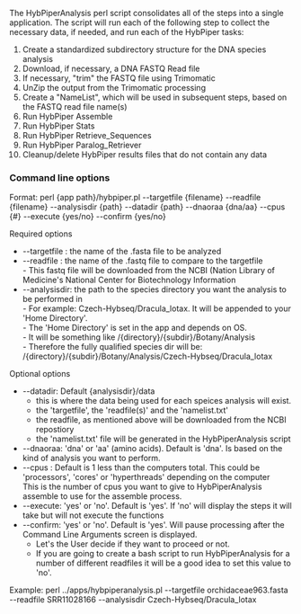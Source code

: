 The HybPiperAnalysis perl script consolidates all of the steps into a single application. The script will run each of the following step to collect the necessary data, if needed, and run each of the HybPiper tasks:

1) Create a standardized subdirectory structure for the DNA species analysis
2) Download, if necessary, a DNA FASTQ Read file
3) If necessary, "trim" the FASTQ file using Trimomatic
4) UnZip the output from the Trimomatic processing
5) Create a "NameList", which will be used in subsequent steps, based on the FASTQ read file name(s)
6) Run HybPiper Assemble
7) Run HybPiper Stats
8) Run HybPiper Retrieve_Sequences
9) Run HybPiper Paralog_Retriever
10) Cleanup/delete HybPiper results files that do not contain any data


### Command line options
Format: perl {app path}/hybpiper.pl --targetfile {filename} --readfile {filename} --analysisdir {path} --datadir {path} --dnaoraa {dna/aa} --cpus {#} --execute {yes/no} --confirm {yes/no}  

Required options  
  - --targetfile : the name of the .fasta file to be analyzed   
  - --readfile   : the name of the .fastq file to compare to the targetfile    
        - This fastq file will be downloaded from the NCBI (Nation Library of Medicine's National Center for Biotechnology Information  
  - --analysisdir: the path to the species directory you want the analysis to be performed in  
        - For example: Czech-Hybseq/Dracula_lotax.  It will be appended to your 'Home Directory'.  
        - The 'Home Directory' is set in the app and depends on OS.  
        - It will be something like /{directory}/{subdir}/Botany/Analysis  
        - Therefore the fully qualified species dir will be: /{directory}/{subdir}/Botany/Analysis/Czech-Hybseq/Dracula_lotax   

Optional options  
  - --datadir: Default {analysisdir}/data  
       - this is where the data being used for each speices analysis will exist.  
       - the 'targetfile', the 'readfile(s)' and the 'namelist.txt'  
       - the readfile, as mentioned above will be downloaded from the NCBI repostiory  
       - the 'namelist.txt' file will be generated in the HybPiperAnalysis script  
  - --dnaoraa: 'dna' or 'aa' (amino acids). Default is 'dna'. Is based on the kind of analysis you want to perform.  
  - --cpus   : Default is 1 less than the computers total.  This could be 'processors', 'cores' or 'hyperthreads' depending on the computer  
             This is the number of cpus you want to give to HybPiperAnalysis assemble to use for the assemble process.  
  - --execute: 'yes' or 'no'. Default is 'yes'. If 'no' will display the steps it will take but will not execute the functions  
  - --confirm: 'yes' or 'no'. Default is 'yes'.  Will pause processing after the Command Line Arguments screen is displayed.  
       - Let's the User decide if they want to proceed or not.
       - If you are going to create a bash script to run HybPiperAnalysis for a number of different readfiles it will be a good idea to set this value to 'no'.  


Example: perl ../apps/hybpiperanalysis.pl --targetfile orchidaceae963.fasta --readfile SRR11028166 --analysisdir Czech-Hybseq/Dracula_lotax  

